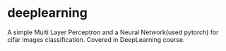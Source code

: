 # deeplearning
A simple Multi Layer Perceptron and a Neural Network(used pytorch) for cifar images classification. Covered in DeepLearning course.
